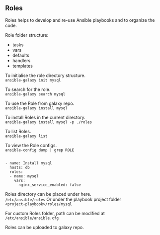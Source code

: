 ## Roles

Roles helps to develop and re-use Ansible playbooks and to organize the code.

Role folder structure:
- tasks
- vars
- defaults
- handlers
- templates


 To initialise the role directory structure.   
`ansible-galaxy init mysql`

To search for the role.  
`ansible-galaxy search mysql`

To use the Role from galaxy repo.  
`ansible-galaxy install mysql`

To install Roles in the current directory.  
`ansible-galaxy install mysql -p ./roles`

To list Roles.  
`ansible-galaxy list`

To view the Role configs.  
`ansible-config dump | grep ROLE`

```

- name: Install mysql
  hosts: db
  roles:
  - name: mysql
    vars:
      nginx_service_enabled: false
```

Roles directory can be placed under here.  
`/etc/ansible/roles`
Or
under the playbook project folder  
`<project-playbook>/roles/mysql`

For custom Roles folder, path can be modified at  
`/etc/ansible/ansible.cfg`

Roles can be uploaded to galaxy repo.  

